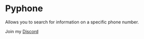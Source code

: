 # Pyphone
Allows you to search for information on a specific phone number.

Join my [Discord](https://discord.gg/d7m5zUQrd8)
